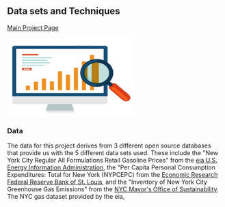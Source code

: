 ## Data sets and Techniques

[Main Project Page](https://rchevarria.github.io/NYCEnvironCovidData/)

<img src="https://raw.githubusercontent.com/rchevarria/NYCEnvironCovidData/gh-pages/Data1.jpg" width="300" height="186" align="center" background-color:transparent> 

### Data

The data for this project derives from 3 different open source databases that provide us with the 5 different data sets used. These include the "New York City Regular All Formulations Retail Gasoline Prices" from the [eia U.S. Energy Information Administration](https://www.eia.gov/dnav/pet/hist/LeafHandler.ashx?n=pet&s=emm_epmr_pte_y35ny_dpg&f=m), the "Per Capita Personal Consumption Expenditures: Total for New York (NYPCEPC) from the [Economic Research Federal Reserve Bank of St. Louis](https://fred.stlouisfed.org/series/NYPCEPC), and the "Inventory of New York City Greenhouse Gas Emissions" from the [NYC Mayor's Office of Sustainability](https://nyc-ghg-inventory.cusp.nyu.edu). 
The NYC gas dataset provided by the eia,




